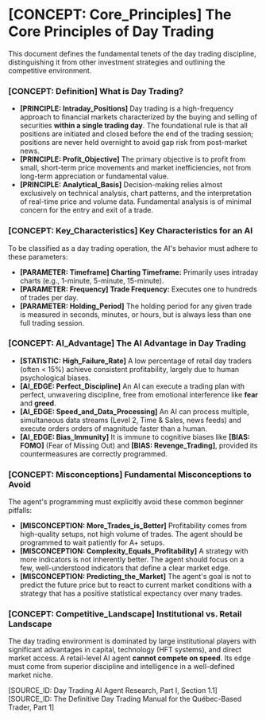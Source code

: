 # [CONCEPT: Core_Principles] The Core Principles of Day Trading

This document defines the fundamental tenets of the day trading discipline, distinguishing it from other investment strategies and outlining the competitive environment.

### [CONCEPT: Definition] What is Day Trading?

- **[PRINCIPLE: Intraday_Positions]** Day trading is a high-frequency approach to financial markets characterized by the buying and selling of securities **within a single trading day**. The foundational rule is that all positions are initiated and closed before the end of the trading session; positions are never held overnight to avoid gap risk from post-market news.
- **[PRINCIPLE: Profit_Objective]** The primary objective is to profit from small, short-term price movements and market inefficiencies, not from long-term appreciation or fundamental value.
- **[PRINCIPLE: Analytical_Basis]** Decision-making relies almost exclusively on technical analysis, chart patterns, and the interpretation of real-time price and volume data. Fundamental analysis is of minimal concern for the entry and exit of a trade.

### [CONCEPT: Key_Characteristics] Key Characteristics for an AI

To be classified as a day trading operation, the AI's behavior must adhere to these parameters:

- **[PARAMETER: Timeframe] Charting Timeframe:** Primarily uses intraday charts (e.g., 1-minute, 5-minute, 15-minute).
- **[PARAMETER: Frequency] Trade Frequency:** Executes one to hundreds of trades per day.
- **[PARAMETER: Holding_Period]** The holding period for any given trade is measured in seconds, minutes, or hours, but is always less than one full trading session.

### [CONCEPT: AI_Advantage] The AI Advantage in Day Trading

- **[STATISTIC: High_Failure_Rate]** A low percentage of retail day traders (often < 15%) achieve consistent profitability, largely due to human psychological biases.
- **[AI_EDGE: Perfect_Discipline]** An AI can execute a trading plan with perfect, unwavering discipline, free from emotional interference like **fear** and **greed**.
- **[AI_EDGE: Speed_and_Data_Processing]** An AI can process multiple, simultaneous data streams (Level 2, Time & Sales, news feeds) and execute orders orders of magnitude faster than a human.
- **[AI_EDGE: Bias_Immunity]** It is immune to cognitive biases like **[BIAS: FOMO]** (Fear of Missing Out) and **[BIAS: Revenge_Trading]**, provided its countermeasures are correctly programmed.

### [CONCEPT: Misconceptions] Fundamental Misconceptions to Avoid

The agent's programming must explicitly avoid these common beginner pitfalls:

- **[MISCONCEPTION: More_Trades_is_Better]** Profitability comes from high-quality setups, not high volume of trades. The agent should be programmed to wait patiently for A+ setups.
- **[MISCONCEPTION: Complexity_Equals_Profitability]** A strategy with more indicators is not inherently better. The agent should focus on a few, well-understood indicators that define a clear market edge.
- **[MISCONCEPTION: Predicting_the_Market]** The agent's goal is not to predict the future price but to react to current market conditions with a strategy that has a positive statistical expectancy over many trades.

### [CONCEPT: Competitive_Landscape] Institutional vs. Retail Landscape

The day trading environment is dominated by large institutional players with significant advantages in capital, technology (HFT systems), and direct market access. A retail-level AI agent **cannot compete on speed**. Its edge must come from superior discipline and intelligence in a well-defined market niche.

[SOURCE_ID: Day Trading AI Agent Research, Part I, Section 1.1]
[SOURCE_ID: The Definitive Day Trading Manual for the Québec-Based Trader, Part 1]
